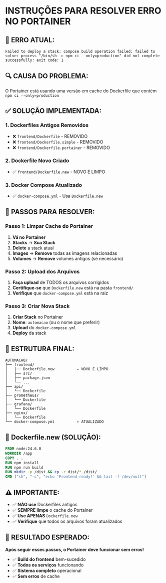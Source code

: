 # INSTRUÇÕES PARA RESOLVER ERRO NO PORTAINER

## 🚨 **ERRO ATUAL:**
```
Failed to deploy a stack: compose build operation failed: failed to solve: process "/bin/sh -c npm ci --only=production" did not complete successfully: exit code: 1
```

## 🔍 **CAUSA DO PROBLEMA:**
O Portainer está usando uma versão em cache do Dockerfile que contém `npm ci --only=production`

## ✅ **SOLUÇÃO IMPLEMENTADA:**

### 1. Dockerfiles Antigos Removidos
- ❌ `frontend/Dockerfile` - REMOVIDO
- ❌ `frontend/Dockerfile.simple` - REMOVIDO
- ❌ `frontend/Dockerfile.portainer` - REMOVIDO

### 2. Dockerfile Novo Criado
- ✅ `frontend/Dockerfile.new` - NOVO E LIMPO

### 3. Docker Compose Atualizado
- ✅ `docker-compose.yml` - Usa `Dockerfile.new`

## 🚀 **PASSOS PARA RESOLVER:**

### Passo 1: Limpar Cache do Portainer
1. **Vá no Portainer**
2. **Stacks** → **Sua Stack**
3. **Delete** a stack atual
4. **Images** → **Remove** todas as imagens relacionadas
5. **Volumes** → **Remove** volumes antigos (se necessário)

### Passo 2: Upload dos Arquivos
1. **Faça upload** de TODOS os arquivos corrigidos
2. **Certifique-se** que `Dockerfile.new` está na pasta `frontend/`
3. **Verifique** que `docker-compose.yml` está na raiz

### Passo 3: Criar Nova Stack
1. **Criar Stack** no Portainer
2. **Nome**: `automacao` (ou o nome que preferir)
3. **Upload** do `docker-compose.yml`
4. **Deploy** da stack

## 📁 **ESTRUTURA FINAL:**

```
AUTOMACAO/
├── frontend/
│   ├── Dockerfile.new          ← NOVO E LIMPO
│   ├── src/
│   ├── package.json
│   └── ...
├── api/
│   └── Dockerfile
├── prometheus/
│   └── Dockerfile
├── grafana/
│   └── Dockerfile
├── nginx/
│   └── Dockerfile
└── docker-compose.yml          ← ATUALIZADO
```

## 🔧 **Dockerfile.new (SOLUÇÃO):**

```dockerfile
FROM node:24.6.0
WORKDIR /app
COPY . .
RUN npm install
RUN npm run build
RUN mkdir -p /dist && cp -r dist/* /dist/
CMD ["sh", "-c", "echo 'Frontend ready!' && tail -f /dev/null"]
```

## ⚠️ **IMPORTANTE:**

- ✅ **NÃO use** Dockerfiles antigos
- ✅ **SEMPRE limpe** o cache do Portainer
- ✅ **Use APENAS** `Dockerfile.new`
- ✅ **Verifique** que todos os arquivos foram atualizados

## 🎯 **RESULTADO ESPERADO:**

**Após seguir esses passos, o Portainer deve funcionar sem erros!**

- ✅ **Build do frontend** bem-sucedido
- ✅ **Todos os serviços** funcionando
- ✅ **Sistema completo** operacional
- ✅ **Sem erros** de cache 